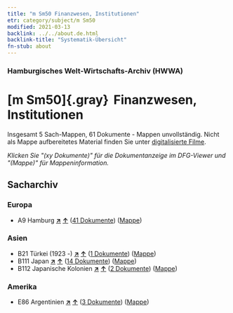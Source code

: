 ```yaml
---
title: "m Sm50 Finanzwesen, Institutionen"
etr: category/subject/m Sm50
modified: 2021-03-13
backlink: ../../about.de.html
backlink-title: "Systematik-Übersicht"
fn-stub: about
---
```


### Hamburgisches Welt-Wirtschafts-Archiv (HWWA)
# [m Sm50]{.gray}&#8201; Finanzwesen, Institutionen&#160; 




Insgesamt 5 Sach-Mappen, 61 Dokumente - Mappen unvollständig.
Nicht als Mappe aufbereitetes Material finden Sie unter [digitalisierte Filme](/film/h1_sh).

_Klicken Sie "(xy Dokumente)" für die Dokumentanzeige im DFG-Viewer und "(Mappe)" für Mappeninformation._

## Sacharchiv




### Europa

- A9 Hamburg [**&nearr;**](../../../geo/i/140905/about.de.html "Hamburg (alle Mappen)") [**&uarr;**](../../../geo/about.de.html#A9 "Ländersystematik") (<a href="https://pm20.zbw.eu/dfgview/sh/140905,181992" title="über: Hamburg : Finanzwesen, Institutionen" target="_blank">41 Dokumente</a>) ([Mappe](http://purl.org/pressemappe20/folder/sh/140905,181992))

### Asien

- B21 Türkei (1923 -) [**&nearr;**](../../../geo/i/141111/about.de.html "Türkei (1923 -) (alle Mappen)") [**&uarr;**](../../../geo/about.de.html#B21 "Ländersystematik") (<a href="https://pm20.zbw.eu/dfgview/sh/141111,181992" title="über: Türkei (1923 -) : Finanzwesen, Institutionen" target="_blank">1 Dokumente</a>) ([Mappe](http://purl.org/pressemappe20/folder/sh/141111,181992))
- B111 Japan [**&nearr;**](../../../geo/i/141272/about.de.html "Japan (alle Mappen)") [**&uarr;**](../../../geo/about.de.html#B111 "Ländersystematik") (<a href="https://pm20.zbw.eu/dfgview/sh/141272,181992" title="über: Japan : Finanzwesen, Institutionen" target="_blank">14 Dokumente</a>) ([Mappe](http://purl.org/pressemappe20/folder/sh/141272,181992))
- B112 Japanische Kolonien [**&nearr;**](../../../geo/i/141273/about.de.html "Japanische Kolonien (alle Mappen)") [**&uarr;**](../../../geo/about.de.html#B112 "Ländersystematik") (<a href="https://pm20.zbw.eu/dfgview/sh/141273,181992" title="über: Japanische Kolonien : Finanzwesen, Institutionen" target="_blank">2 Dokumente</a>) ([Mappe](http://purl.org/pressemappe20/folder/sh/141273,181992))

### Amerika

- E86 Argentinien [**&nearr;**](../../../geo/i/141692/about.de.html "Argentinien (alle Mappen)") [**&uarr;**](../../../geo/about.de.html#E86 "Ländersystematik") (<a href="https://pm20.zbw.eu/dfgview/sh/141692,181992" title="über: Argentinien : Finanzwesen, Institutionen" target="_blank">3 Dokumente</a>) ([Mappe](http://purl.org/pressemappe20/folder/sh/141692,181992))



